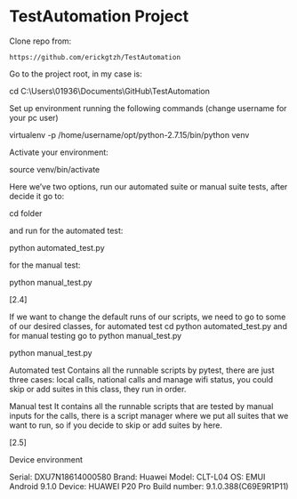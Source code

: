 # TestAutomation Project

Clone repo from:


    https://github.com/erickgtzh/TestAutomation



Go to the project root, in my case is:


   cd C:\Users\01936\Documents\GitHub\TestAutomation



Set up environment running the following commands (change username for your pc user)


   virtualenv -p /home/username/opt/python-2.7.15/bin/python venv


Activate your environment:


   source venv/bin/activate


Here we’ve two options, run our automated suite or manual suite tests, after decide it go to:


   cd folder



and run for the automated test:

python automated_test.py


for the manual test:

python manual_test.py



[2.4]

If we want to change the default runs of our scripts, we need to go to some of our desired classes, for automated test cd python automated_test.py and for manual testing go to python manual_test.py

python manual_test.py

Automated test
Contains all the runnable scripts by pytest, there are just three cases: local calls, national calls and manage wifi status, you could skip or add suites in this class, they run in order.

Manual test
It contains all the runnable scripts that are tested by manual inputs for the calls, there is a script manager where we put all suites that we want to run, so if you decide to skip or add suites by here. 



[2.5]


Device environment

Serial: 	DXU7N18614000580
Brand: 	Huawei
Model: 	CLT-L04
OS:      	EMUI Android 9.1.0
Device:	HUAWEI P20 Pro
Build 
number:  	9.1.0.388(C69E9R1P11)

